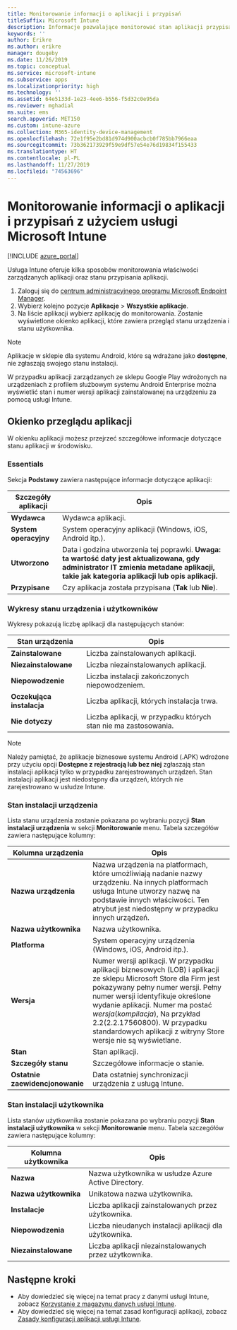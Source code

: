 ```yaml
---
title: Monitorowanie informacji o aplikacji i przypisań
titleSuffix: Microsoft Intune
description: Informacje pozwalające monitorować stan aplikacji przypisanej do użytkowników lub urządzeń.
keywords: ''
author: Erikre
ms.author: erikre
manager: dougeby
ms.date: 11/26/2019
ms.topic: conceptual
ms.service: microsoft-intune
ms.subservice: apps
ms.localizationpriority: high
ms.technology: ''
ms.assetid: 64e5133d-1e23-4ee6-b556-f5d32c0e95da
ms.reviewer: mghadial
ms.suite: ems
search.appverid: MET150
ms.custom: intune-azure
ms.collection: M365-identity-device-management
ms.openlocfilehash: 72e1f95e2bd81d974d900acbcb0f785bb7966eaa
ms.sourcegitcommit: 73b362173929f59e9df57e54e76d19834f155433
ms.translationtype: HT
ms.contentlocale: pl-PL
ms.lasthandoff: 11/27/2019
ms.locfileid: "74563696"
---
```

# <a name="monitor-app-information-and-assignments-with-microsoft-intune"></a>Monitorowanie informacji o aplikacji i przypisań z użyciem usługi Microsoft Intune

[!INCLUDE [azure_portal](../includes/azure_portal.md)]

Usługa Intune oferuje kilka sposobów monitorowania właściwości zarządzanych aplikacji oraz stanu przypisania aplikacji.

1. Zaloguj się do [centrum administracyjnego programu Microsoft Endpoint Manager](https://go.microsoft.com/fwlink/?linkid=2109431).
2. Wybierz kolejno pozycje **Aplikacje** > **Wszystkie aplikacje**.
3. Na liście aplikacji wybierz aplikację do monitorowania. Zostanie wyświetlone okienko aplikacji, które zawiera przegląd stanu urządzenia i stanu użytkownika.

> [!NOTE]
> Aplikacje w sklepie dla systemu Android, które są wdrażane jako **dostępne**, nie zgłaszają swojego stanu instalacji.
>
> W przypadku aplikacji zarządzanych ze sklepu Google Play wdrożonych na urządzeniach z profilem służbowym systemu Android Enterprise można wyświetlić stan i numer wersji aplikacji zainstalowanej na urządzeniu za pomocą usługi Intune. 

## <a name="app-overview-pane"></a>Okienko przeglądu aplikacji

W okienku aplikacji możesz przejrzeć szczegółowe informacje dotyczące stanu aplikacji w środowisku.

### <a name="essentials"></a>Essentials
Sekcja **Podstawy** zawiera następujące informacje dotyczące aplikacji:

 | **Szczegóły aplikacji**            | **Opis**                                                      |
|------------------------|------------------------------------------------------------------|
| **Wydawca**          | Wydawca aplikacji.                                            |
| **System operacyjny**   | System operacyjny aplikacji (Windows, iOS, Android itp.). |
| **Utworzono**             | Data i godzina utworzenia tej poprawki. <b>**Uwaga**: ta wartość daty jest aktualizowana, gdy administrator IT zmienia metadane aplikacji, takie jak kategoria aplikacji lub opis aplikacji.                        |
| **Przypisane**           | Czy aplikacja została przypisana (**Tak** lub **Nie**).                  |

### <a name="device-and-user-status-graphs"></a>Wykresy stanu urządzenia i użytkowników
Wykresy pokazują liczbę aplikacji dla następujących stanów:

| **Stan urządzenia**       | **Opis**                                       |
|-----------------------|-------------------------------------------------------|
| **Zainstalowane**         | Liczba zainstalowanych aplikacji.                         |
| **Niezainstalowane**     | Liczba niezainstalowanych aplikacji.                     |
| **Niepowodzenie**            | Liczba instalacji zakończonych niepowodzeniem.                   |
| **Oczekująca instalacja**   | Liczba aplikacji, których instalacja trwa. |
| **Nie dotyczy**           | Liczba aplikacji, w przypadku których stan nie ma zastosowania.            |

> [!NOTE]
> Należy pamiętać, że aplikacje biznesowe systemu Android (.APK) wdrożone przy użyciu opcji **Dostępne z rejestracją lub bez niej** zgłaszają stan instalacji aplikacji tylko w przypadku zarejestrowanych urządzeń. Stan instalacji aplikacji jest niedostępny dla urządzeń, których nie zarejestrowano w usłudze Intune.

### <a name="device-install-status"></a>Stan instalacji urządzenia

Lista stanu urządzenia zostanie pokazana po wybraniu pozycji **Stan instalacji urządzenia** w sekcji **Monitorowanie** menu. Tabela szczegółów zawiera następujące kolumny:

| **Kolumna urządzenia**      | **Opis**                                                                                                                                                                                                                                            |
|----------------------|------------------------------------------------------------------------------------------------------------------------------------------------------------------------------------------------------------------------------------------------------------|
| **Nazwa urządzenia**      | Nazwa urządzenia na platformach, które umożliwiają nadanie nazwy urządzeniu. Na innych platformach usługa Intune utworzy nazwę na podstawie innych właściwości. Ten atrybut jest niedostępny w przypadku innych urządzeń.                                                                       |
| **Nazwa użytkownika**        | Nazwa użytkownika.                                                                                                                                                                                                                                      |
| **Platforma**         | System operacyjny urządzenia (Windows, iOS, Android itp.).                                                                                                                                                                                           |
| **Wersja**          | Numer wersji aplikacji. W przypadku aplikacji biznesowych (LOB) i aplikacji ze sklepu Microsoft Store dla Firm jest pokazywany pełny numer wersji. Pełny numer wersji identyfikuje określone wydanie aplikacji. Numer ma postać _wersja_(_kompilacja_), Na przykład 2.2(2.2.17560800). W przypadku standardowych aplikacji z witryny Store wersje nie są wyświetlane. |
| **Stan**           | Stan aplikacji.                                                                                                                                                                                                                                     |
| **Szczegóły stanu**   | Szczegółowe informacje o stanie.                                                                                                                                                                                                                                     |
| **Ostatnie zaewidencjonowanie**    | Data ostatniej synchronizacji urządzenia z usługą Intune.                                                                                                                                                                                                                  |


### <a name="user-install-status"></a>Stan instalacji użytkownika

Lista stanów użytkownika zostanie pokazana po wybraniu pozycji **Stan instalacji użytkownika** w sekcji **Monitorowanie** menu. Tabela szczegółów zawiera następujące kolumny:

| **Kolumna użytkownika**     | **Opis**                           |
|---------------------|-------------------------------------------|
| **Nazwa**            | Nazwa użytkownika w usłudze Azure Active Directory.         |
| **Nazwa użytkownika**       | Unikatowa nazwa użytkownika.              |
| **Instalacje**   | Liczba aplikacji zainstalowanych przez użytkownika. |
| **Niepowodzenia**        | Liczba nieudanych instalacji aplikacji dla użytkownika.     |
| **Niezainstalowane**   | Liczba aplikacji niezainstalowanych przez użytkownika. |


## <a name="next-steps"></a>Następne kroki

- Aby dowiedzieć się więcej na temat pracy z danymi usługi Intune, zobacz [Korzystanie z magazynu danych usługi Intune](../reports-nav-create-intune-reports.md).
- Aby dowiedzieć się więcej na temat zasad konfiguracji aplikacji, zobacz [Zasady konfiguracji aplikacji usługi Intune](app-configuration-policies-overview.md).
